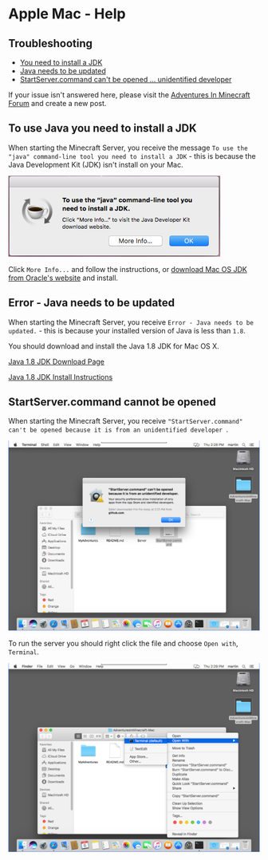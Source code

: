 # Apple Mac - Help

## Troubleshooting
 * [You need to install a JDK](#installjdk)
 * [Java needs to be updated](#javaneedsupdating)
 * [StartServer.command can't be opened ... unidentified developer](#servercannotbeopened)

If your issue isn't answered here, please visit the [Adventures In Minecraft Forum](http://www.stuffaboutcode.com/p/adventures-in-minecraft-forum.html) and create a new post.

## To use Java you need to install a JDK  <a id="installjdk"></a>

When starting the Minecraft Server, you receive the message `To use the "java" command-line tool you need to install a JDK` - this is because the Java Development Kit (JDK) isn't install on your Mac.

![you need to install a jdk](images/mac_install_jdk.png)

Click `More Info...` and follow the instructions, or [download Mac OS JDK from Oracle's website](http://www.oracle.com/technetwork/java/javase/downloads/jdk8-downloads-2133151.html) and install. 

## Error - Java needs to be updated  <a id="javaneedsupdating"></a>

When starting the Minecraft Server, you receive `Error - Java needs to be updated.` - this is because your installed version of Java is less than `1.8`.

You should download and install the Java 1.8 JDK for Mac OS X. 

[Java 1.8 JDK Download Page](http://www.oracle.com/technetwork/java/javase/downloads/jdk8-downloads-2133151.html)

[Java 1.8 JDK Install Instructions](https://docs.oracle.com/javase/8/docs/technotes/guides/install/mac_jdk.html)

## StartServer.command cannot be opened  <a id="servercannotbeopened"></a>

When starting the Minecraft Server, you receive `"StartServer.command" can't be opened because it is from an unidentified developer `.

![unidentified developer](images/mac_start_server_unidentified_developer.PNG)

To run the server you should right click the file and choose `Open with`, `Terminal`.

![open with terminal](images/mac_start_server_open_with_terminal.PNG)

